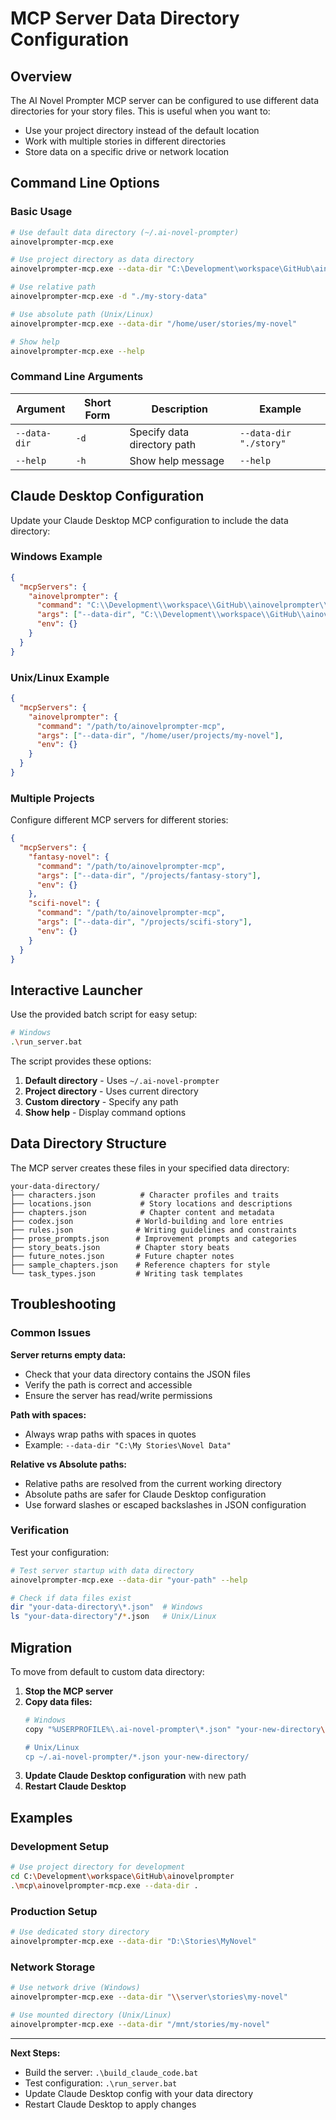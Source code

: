 # MCP Server Data Directory Configuration

## Overview

The AI Novel Prompter MCP server can be configured to use different data directories for your story files. This is useful when you want to:

- Use your project directory instead of the default location
- Work with multiple stories in different directories
- Store data on a specific drive or network location

## Command Line Options

### Basic Usage

```bash
# Use default data directory (~/.ai-novel-prompter)
ainovelprompter-mcp.exe

# Use project directory as data directory
ainovelprompter-mcp.exe --data-dir "C:\Development\workspace\GitHub\ainovelprompter"

# Use relative path
ainovelprompter-mcp.exe -d "./my-story-data"

# Use absolute path (Unix/Linux)
ainovelprompter-mcp.exe --data-dir "/home/user/stories/my-novel"

# Show help
ainovelprompter-mcp.exe --help
```

### Command Line Arguments

| Argument | Short Form | Description | Example |
|----------|------------|-------------|---------|
| `--data-dir` | `-d` | Specify data directory path | `--data-dir "./story"` |
| `--help` | `-h` | Show help message | `--help` |

## Claude Desktop Configuration

Update your Claude Desktop MCP configuration to include the data directory:

### Windows Example
```json
{
  "mcpServers": {
    "ainovelprompter": {
      "command": "C:\\Development\\workspace\\GitHub\\ainovelprompter\\mcp\\ainovelprompter-mcp.exe",
      "args": ["--data-dir", "C:\\Development\\workspace\\GitHub\\ainovelprompter"],
      "env": {}
    }
  }
}
```

### Unix/Linux Example  
```json
{
  "mcpServers": {
    "ainovelprompter": {
      "command": "/path/to/ainovelprompter-mcp",
      "args": ["--data-dir", "/home/user/projects/my-novel"],
      "env": {}
    }
  }
}
```

### Multiple Projects
Configure different MCP servers for different stories:

```json
{
  "mcpServers": {
    "fantasy-novel": {
      "command": "/path/to/ainovelprompter-mcp",
      "args": ["--data-dir", "/projects/fantasy-story"],
      "env": {}
    },
    "scifi-novel": {
      "command": "/path/to/ainovelprompter-mcp",
      "args": ["--data-dir", "/projects/scifi-story"],
      "env": {}
    }
  }
}
```

## Interactive Launcher

Use the provided batch script for easy setup:

```bash
# Windows
.\run_server.bat
```

The script provides these options:
1. **Default directory** - Uses `~/.ai-novel-prompter`
2. **Project directory** - Uses current directory  
3. **Custom directory** - Specify any path
4. **Show help** - Display command options

## Data Directory Structure

The MCP server creates these files in your specified data directory:

```
your-data-directory/
├── characters.json          # Character profiles and traits
├── locations.json           # Story locations and descriptions  
├── chapters.json            # Chapter content and metadata
├── codex.json              # World-building and lore entries
├── rules.json              # Writing guidelines and constraints
├── prose_prompts.json      # Improvement prompts and categories
├── story_beats.json        # Chapter story beats
├── future_notes.json       # Future chapter notes
├── sample_chapters.json    # Reference chapters for style
└── task_types.json         # Writing task templates
```

## Troubleshooting

### Common Issues

**Server returns empty data:**
- Check that your data directory contains the JSON files
- Verify the path is correct and accessible
- Ensure the server has read/write permissions

**Path with spaces:**
- Always wrap paths with spaces in quotes
- Example: `--data-dir "C:\My Stories\Novel Data"`

**Relative vs Absolute paths:**
- Relative paths are resolved from the current working directory
- Absolute paths are safer for Claude Desktop configuration
- Use forward slashes or escaped backslashes in JSON configuration

### Verification

Test your configuration:

```bash
# Test server startup with data directory
ainovelprompter-mcp.exe --data-dir "your-path" --help

# Check if data files exist
dir "your-data-directory\*.json"  # Windows
ls "your-data-directory"/*.json   # Unix/Linux
```

## Migration

To move from default to custom data directory:

1. **Stop the MCP server**
2. **Copy data files:**
   ```bash
   # Windows
   copy "%USERPROFILE%\.ai-novel-prompter\*.json" "your-new-directory\"
   
   # Unix/Linux  
   cp ~/.ai-novel-prompter/*.json your-new-directory/
   ```
3. **Update Claude Desktop configuration** with new path
4. **Restart Claude Desktop**

## Examples

### Development Setup
```bash
# Use project directory for development
cd C:\Development\workspace\GitHub\ainovelprompter
.\mcp\ainovelprompter-mcp.exe --data-dir .
```

### Production Setup
```bash
# Use dedicated story directory
ainovelprompter-mcp.exe --data-dir "D:\Stories\MyNovel"
```

### Network Storage
```bash
# Use network drive (Windows)
ainovelprompter-mcp.exe --data-dir "\\server\stories\my-novel"

# Use mounted directory (Unix/Linux)
ainovelprompter-mcp.exe --data-dir "/mnt/stories/my-novel"
```

---

**Next Steps:**
- Build the server: `.\build_claude_code.bat`
- Test configuration: `.\run_server.bat`  
- Update Claude Desktop config with your data directory
- Restart Claude Desktop to apply changes
